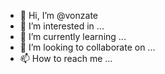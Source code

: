 - 👋 Hi, I’m @vonzate
- 👀 I’m interested in ...
- 🌱 I’m currently learning ...
- 💞️ I’m looking to collaborate on ...
- 📫 How to reach me ...

<!---
vonzate/vonzate is a ✨ special ✨ repository because its `README.md` (this file) appears on your GitHub profile.
You can click the Preview link to take a look at your changes.
--->

